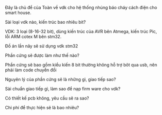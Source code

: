 Đây là chủ để của Toàn về vdk cho hệ thống nhúng báo cháy cách điện cho smart house.

Sài loại vdk nào, kiến trúc bao nhiêu bit?

VDK: 3 loại (8-16-32 bit), dùng kiến trúc của AVR bên Atmega, kiến trúc Pic, lỗi ARM cotex M bên stm32.

Đồ án lần nãy sẽ sử dụng vdk stm32


Phần cứng sẽ được làm như thế nào?

Phần cứng sẽ bao gồm kiểu kiến 8 bit thường không hỗ trợ bôt qua usb, nên phải làm code chuyển đổi

Nguyên lý của phần cứng sẽ là những gì, giao tiếp sao?

Sài chuẩn giao tiếp gì, làm sao để nạp firm ware cho vdk?

Có thiết kế pcb không, yêu cầu sẽ ra sao?

Chi phí để thực hiện sẽ là bao nhiêu?
